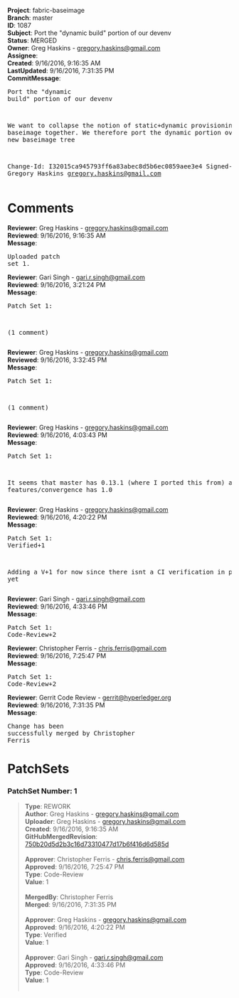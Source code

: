 <strong>Project</strong>: fabric-baseimage<br><strong>Branch</strong>: master<br><strong>ID</strong>: 1087<br><strong>Subject</strong>: Port the "dynamic build" portion of our devenv<br><strong>Status</strong>: MERGED<br><strong>Owner</strong>: Greg Haskins - gregory.haskins@gmail.com<br><strong>Assignee</strong>:<br><strong>Created</strong>: 9/16/2016, 9:16:35 AM<br><strong>LastUpdated</strong>: 9/16/2016, 7:31:35 PM<br><strong>CommitMessage</strong>:<br><pre>Port the "dynamic build" portion of our devenv

We want to collapse the notion of static+dynamic
provisioning of our baseimage together.  We therefore
port the dynamic portion over to our new baseimage
tree

Change-Id: I32015ca945793ff6a83abec8d5b6ec0859aee3e4
Signed-off-by: Gregory Haskins <gregory.haskins@gmail.com>
</pre><h1>Comments</h1><strong>Reviewer</strong>: Greg Haskins - gregory.haskins@gmail.com<br><strong>Reviewed</strong>: 9/16/2016, 9:16:35 AM<br><strong>Message</strong>: <pre>Uploaded patch set 1.</pre><strong>Reviewer</strong>: Gari Singh - gari.r.singh@gmail.com<br><strong>Reviewed</strong>: 9/16/2016, 3:21:24 PM<br><strong>Message</strong>: <pre>Patch Set 1:

(1 comment)</pre><strong>Reviewer</strong>: Greg Haskins - gregory.haskins@gmail.com<br><strong>Reviewed</strong>: 9/16/2016, 3:32:45 PM<br><strong>Message</strong>: <pre>Patch Set 1:

(1 comment)</pre><strong>Reviewer</strong>: Greg Haskins - gregory.haskins@gmail.com<br><strong>Reviewed</strong>: 9/16/2016, 4:03:43 PM<br><strong>Message</strong>: <pre>Patch Set 1:

It seems that master has 0.13.1 (where I ported this from) and features/convergence has 1.0</pre><strong>Reviewer</strong>: Greg Haskins - gregory.haskins@gmail.com<br><strong>Reviewed</strong>: 9/16/2016, 4:20:22 PM<br><strong>Message</strong>: <pre>Patch Set 1: Verified+1

Adding a V+1 for now since there isnt a CI verification in place yet</pre><strong>Reviewer</strong>: Gari Singh - gari.r.singh@gmail.com<br><strong>Reviewed</strong>: 9/16/2016, 4:33:46 PM<br><strong>Message</strong>: <pre>Patch Set 1: Code-Review+2</pre><strong>Reviewer</strong>: Christopher Ferris - chris.ferris@gmail.com<br><strong>Reviewed</strong>: 9/16/2016, 7:25:47 PM<br><strong>Message</strong>: <pre>Patch Set 1: Code-Review+2</pre><strong>Reviewer</strong>: Gerrit Code Review - gerrit@hyperledger.org<br><strong>Reviewed</strong>: 9/16/2016, 7:31:35 PM<br><strong>Message</strong>: <pre>Change has been successfully merged by Christopher Ferris</pre><h1>PatchSets</h1><h3>PatchSet Number: 1</h3><blockquote><strong>Type</strong>: REWORK<br><strong>Author</strong>: Greg Haskins - gregory.haskins@gmail.com<br><strong>Uploader</strong>: Greg Haskins - gregory.haskins@gmail.com<br><strong>Created</strong>: 9/16/2016, 9:16:35 AM<br><strong>GitHubMergedRevision</strong>: [750b20d5d2b3c16d73310477d17b6f416d6d585d](https://github.com/hyperledger/fabric-baseimage/commit/750b20d5d2b3c16d73310477d17b6f416d6d585d)<br><br><strong>Approver</strong>: Christopher Ferris - chris.ferris@gmail.com<br><strong>Approved</strong>: 9/16/2016, 7:25:47 PM<br><strong>Type</strong>: Code-Review<br><strong>Value</strong>: 1<br><br><strong>MergedBy</strong>: Christopher Ferris<br><strong>Merged</strong>: 9/16/2016, 7:31:35 PM<br><br><strong>Approver</strong>: Greg Haskins - gregory.haskins@gmail.com<br><strong>Approved</strong>: 9/16/2016, 4:20:22 PM<br><strong>Type</strong>: Verified<br><strong>Value</strong>: 1<br><br><strong>Approver</strong>: Gari Singh - gari.r.singh@gmail.com<br><strong>Approved</strong>: 9/16/2016, 4:33:46 PM<br><strong>Type</strong>: Code-Review<br><strong>Value</strong>: 1<br><br></blockquote>